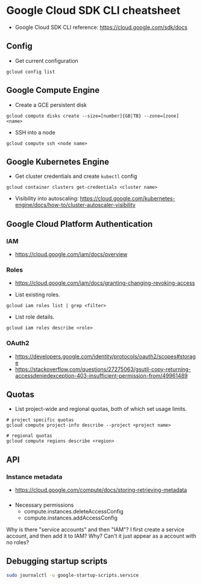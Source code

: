 # Google Cloud SDK CLI cheatsheet

* Google Cloud SDK CLI reference: https://cloud.google.com/sdk/docs

## Config
* Get current configuration
```
gcloud config list
```

## Google Compute Engine

* Create a GCE persistent disk
```
gcloud compute disks create --size=[number]{GB|TB} --zone=[zone] <name>
```

* SSH into a node
```
gcloud compute ssh <node name>
```

## Google Kubernetes Engine
* Get cluster credentials and create `kubectl` config
```
gcloud container clusters get-credentials <cluster name>
```

* Visibility into autoscaling: https://cloud.google.com/kubernetes-engine/docs/how-to/cluster-autoscaler-visibility

## Google Cloud Platform Authentication
### IAM
* https://cloud.google.com/iam/docs/overview

### Roles
* https://cloud.google.com/iam/docs/granting-changing-revoking-access

* List existing roles.
```
gcloud iam roles list | grep <filter>
```

* List role details.
```
gcloud iam roles describe <role>
```

### OAuth2
* https://developers.google.com/identity/protocols/oauth2/scopes#storage
* https://stackoverflow.com/questions/27275063/gsutil-copy-returning-accessdeniedexception-403-insufficient-permission-from/49961489


## Quotas
* List project-wide and regional quotas, both of which set usage limits.
```
# project specific quotas
gcloud compute project-info describe --project <project name>

# regional quotas
gcloud compute regions describe <region>
```


## API

### Instance metadata
- https://cloud.google.com/compute/docs/storing-retrieving-metadata

###

- Necessary permissions
  - compute.instances.deleteAccessConfig
  - compute.instances.addAccessConfig

Why is there "service accounts" and then "IAM"? I first create a service
account, and then add it to IAM? Why? Can't it just appear as a account with no
roles?


## Debugging startup scripts

```sh
sudo journalctl -u google-startup-scripts.service
```

